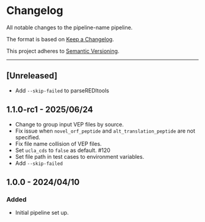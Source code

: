 # Changelog
All notable changes to the pipeline-name pipeline.

The format is based on [Keep a Changelog](https://keepachangelog.com/en/1.0.0/).

This project adheres to [Semantic Versioning](https://semver.org/spec/v2.0.0.html).

---

## [Unreleased]

- Add `--skip-failed` to parseREDItools

## 1.1.0-rc1 - 2025/06/24

- Change to group input VEP files by source.
- Fix issue when `novel_orf_peptide` and `alt_translation_peptide` are not specified.
- Fix file name collision of VEP files.
- Set `ucla_cds` to `false` as default. #120
- Set file path in test cases to environment variables.
- Add `--skip-failed`

## 1.0.0 - 2024/04/10

### Added

- Initial pipeline set up.
